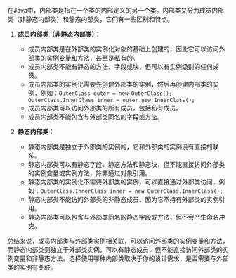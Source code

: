 在Java中，内部类是指在一个类的内部定义的另一个类。内部类又分为成员内部类（非静态内部类）和静态内部类，它们有一些区别和特点。

1. **成员内部类（非静态内部类）**：

    - 成员内部类是在外部类的实例化对象的基础上创建的，因此它可以访问外部类的实例变量和方法，甚至是私有的。
    - 成员内部类不能有静态的方法、字段或块，但可以有实例级别的任何成员。
    - 成员内部类的实例化需要先创建外部类的实例，然后再创建内部类的实例，例如：`OuterClass outer = new OuterClass(); OuterClass.InnerClass inner = outer.new InnerClass();`
    - 成员内部类可以访问外部类的所有成员，包括私有成员。
    - 成员内部类不能包含与外部类同名的字段或方法。

2. **静态内部类**：

    - 静态内部类是独立于外部类的实例的，它和外部类的实例没有直接的联系。
    - 静态内部类可以有静态字段、静态方法和静态块，但不能直接访问外部类的实例变量或实例方法，除非通过对象引用。
    - 静态内部类的实例化不需要外部类的实例，可以直接通过外部类访问，例如：`OuterClass.InnerClass inner = new OuterClass.InnerClass();`
    - 静态内部类不能访问外部类的非静态成员，因为它不持有外部类的实例引用。
    - 静态内部类可以包含与外部类同名的静态字段或方法，但不会产生命名冲突。

总结来说，成员内部类与外部类实例相关联，可以访问外部类的实例变量和方法，而静态内部类则独立于外部类实例，可以有静态成员，但不能直接访问外部类的实例变量和非静态方法。选择使用哪种内部类取决于你的设计需求，是否需要与外部类的实例有关联。